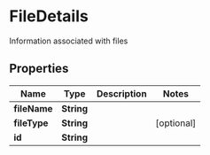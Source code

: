 

# FileDetails

Information associated with files

## Properties

| Name | Type | Description | Notes |
|------------ | ------------- | ------------- | -------------|
|**fileName** | **String** |  |  |
|**fileType** | **String** |  |  [optional] |
|**id** | **String** |  |  |



